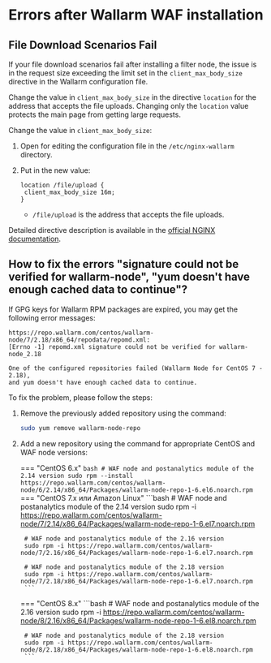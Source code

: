 # Errors after Wallarm WAF installation

## File Download Scenarios Fail

If your file download scenarios fail after installing a filter node, the issue is in the request size exceeding the limit set in the `client_max_body_size` directive in the Wallarm configuration file.

Change the value in `client_max_body_size` in the directive `location` for the address that accepts the file uploads. Changing only the `location` value protects the main page from getting large requests.

Change the value in `client_max_body_size`:

1. Open for editing the configuration file in the `/etc/nginx-wallarm` directory.
2. Put in the new value:

	```
	location /file/upload {
	 client_max_body_size 16m;
	}
	```

	* `/file/upload` is the address that accepts the file uploads.

Detailed directive description is available in the [official NGINX documentation](https://nginx.org/en/docs/http/ngx_http_core_module.html#client_max_body_size).

## How to fix the errors "signature could not be verified for wallarm-node", "yum doesn't have enough cached data to continue"?

If GPG keys for Wallarm RPM packages are expired, you may get the following error messages:

```
https://repo.wallarm.com/centos/wallarm-node/7/2.18/x86_64/repodata/repomd.xml:
[Errno -1] repomd.xml signature could not be verified for wallarm-node_2.18

One of the configured repositories failed (Wallarm Node for CentOS 7 - 2.18),
and yum doesn't have enough cached data to continue.
```

To fix the problem, please follow the steps:

1. Remove the previously added repository using the command:

	```bash
	sudo yum remove wallarm-node-repo
	```
2. Add a new repository using the command for appropriate CentOS and WAF node versions:

	=== "CentOS 6.x"
		```bash
		# WAF node and postanalytics module of the 2.14 version
		sudo rpm --install https://repo.wallarm.com/centos/wallarm-node/6/2.14/x86_64/Packages/wallarm-node-repo-1-6.el6.noarch.rpm
		```
	=== "CentOS 7.x или Amazon Linux"
		```bash
		# WAF node and postanalytics module of the 2.14 version
		sudo rpm -i https://repo.wallarm.com/centos/wallarm-node/7/2.14/x86_64/Packages/wallarm-node-repo-1-6.el7.noarch.rpm
		
		# WAF node and postanalytics module of the 2.16 version
		sudo rpm -i https://repo.wallarm.com/centos/wallarm-node/7/2.16/x86_64/Packages/wallarm-node-repo-1-6.el7.noarch.rpm
		
		# WAF node and postanalytics module of the 2.18 version
		sudo rpm -i https://repo.wallarm.com/centos/wallarm-node/7/2.18/x86_64/Packages/wallarm-node-repo-1-6.el7.noarch.rpm
		```
	=== "CentOS 8.x"
		```bash
		# WAF node and postanalytics module of the 2.16 version
		sudo rpm -i https://repo.wallarm.com/centos/wallarm-node/8/2.16/x86_64/Packages/wallarm-node-repo-1-6.el8.noarch.rpm
		
		# WAF node and postanalytics module of the 2.18 version
		sudo rpm -i https://repo.wallarm.com/centos/wallarm-node/8/2.18/x86_64/Packages/wallarm-node-repo-1-6.el8.noarch.rpm
		```
